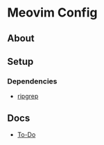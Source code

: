 # Meovim Config

## About

## Setup

### Dependencies

- [ripgrep](https://github.com/BurntSushi/ripgrep)

## Docs

- [To-Do](docs/To-Do.md)

